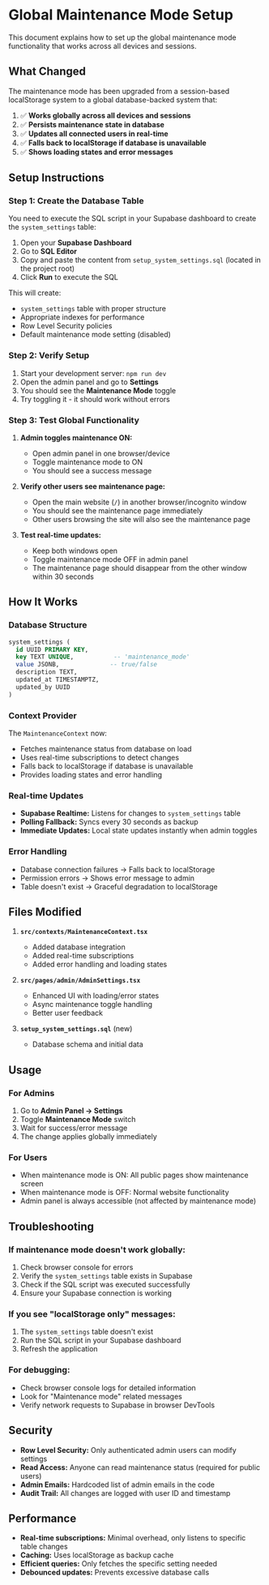 # Global Maintenance Mode Setup

This document explains how to set up the global maintenance mode functionality that works across all devices and sessions.

## What Changed

The maintenance mode has been upgraded from a session-based localStorage system to a global database-backed system that:

1. ✅ **Works globally across all devices and sessions**
2. ✅ **Persists maintenance state in database**
3. ✅ **Updates all connected users in real-time**
4. ✅ **Falls back to localStorage if database is unavailable**
5. ✅ **Shows loading states and error messages**

## Setup Instructions

### Step 1: Create the Database Table

You need to execute the SQL script in your Supabase dashboard to create the `system_settings` table:

1. Open your **Supabase Dashboard**
2. Go to **SQL Editor**
3. Copy and paste the content from `setup_system_settings.sql` (located in the project root)
4. Click **Run** to execute the SQL

This will create:
- `system_settings` table with proper structure
- Appropriate indexes for performance
- Row Level Security policies
- Default maintenance mode setting (disabled)

### Step 2: Verify Setup

1. Start your development server: `npm run dev`
2. Open the admin panel and go to **Settings**
3. You should see the **Maintenance Mode** toggle
4. Try toggling it - it should work without errors

### Step 3: Test Global Functionality

1. **Admin toggles maintenance ON:**
   - Open admin panel in one browser/device
   - Toggle maintenance mode to ON
   - You should see a success message

2. **Verify other users see maintenance page:**
   - Open the main website (`/`) in another browser/incognito window
   - You should see the maintenance page immediately
   - Other users browsing the site will also see the maintenance page

3. **Test real-time updates:**
   - Keep both windows open
   - Toggle maintenance mode OFF in admin panel
   - The maintenance page should disappear from the other window within 30 seconds

## How It Works

### Database Structure
```sql
system_settings (
  id UUID PRIMARY KEY,
  key TEXT UNIQUE,           -- 'maintenance_mode'
  value JSONB,              -- true/false
  description TEXT,
  updated_at TIMESTAMPTZ,
  updated_by UUID
)
```

### Context Provider
The `MaintenanceContext` now:
- Fetches maintenance status from database on load
- Uses real-time subscriptions to detect changes
- Falls back to localStorage if database is unavailable
- Provides loading states and error handling

### Real-time Updates
- **Supabase Realtime:** Listens for changes to `system_settings` table
- **Polling Fallback:** Syncs every 30 seconds as backup
- **Immediate Updates:** Local state updates instantly when admin toggles

### Error Handling
- Database connection failures → Falls back to localStorage
- Permission errors → Shows error message to admin
- Table doesn't exist → Graceful degradation to localStorage

## Files Modified

1. **`src/contexts/MaintenanceContext.tsx`**
   - Added database integration
   - Added real-time subscriptions
   - Added error handling and loading states

2. **`src/pages/admin/AdminSettings.tsx`**
   - Enhanced UI with loading/error states
   - Async maintenance toggle handling
   - Better user feedback

3. **`setup_system_settings.sql`** (new)
   - Database schema and initial data

## Usage

### For Admins
1. Go to **Admin Panel → Settings**
2. Toggle **Maintenance Mode** switch
3. Wait for success/error message
4. The change applies globally immediately

### For Users
- When maintenance mode is ON: All public pages show maintenance screen
- When maintenance mode is OFF: Normal website functionality
- Admin panel is always accessible (not affected by maintenance mode)

## Troubleshooting

### If maintenance mode doesn't work globally:
1. Check browser console for errors
2. Verify the `system_settings` table exists in Supabase
3. Check if the SQL script was executed successfully
4. Ensure your Supabase connection is working

### If you see "localStorage only" messages:
1. The `system_settings` table doesn't exist
2. Run the SQL script in your Supabase dashboard
3. Refresh the application

### For debugging:
- Check browser console logs for detailed information
- Look for "Maintenance mode" related messages
- Verify network requests to Supabase in browser DevTools

## Security

- **Row Level Security:** Only authenticated admin users can modify settings
- **Read Access:** Anyone can read maintenance status (required for public users)
- **Admin Emails:** Hardcoded list of admin emails in the code
- **Audit Trail:** All changes are logged with user ID and timestamp

## Performance

- **Real-time subscriptions:** Minimal overhead, only listens to specific table changes
- **Caching:** Uses localStorage as backup cache
- **Efficient queries:** Only fetches the specific setting needed
- **Debounced updates:** Prevents excessive database calls
